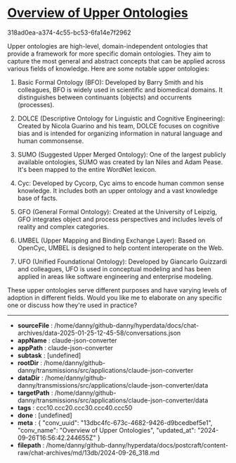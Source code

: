 # [Overview of Upper Ontologies](https://claude.ai/chat/13dbc4fc-673c-4682-9426-d9bcedbef5e1)

318ad0ea-a374-4c55-bc53-6fa14e7f2962

 Upper ontologies are high-level, domain-independent ontologies that provide a framework for more specific domain ontologies. They aim to capture the most general and abstract concepts that can be applied across various fields of knowledge. Here are some notable upper ontologies:

1. Basic Formal Ontology (BFO): 
Developed by Barry Smith and his colleagues, BFO is widely used in scientific and biomedical domains. It distinguishes between continuants (objects) and occurrents (processes).

2. DOLCE (Descriptive Ontology for Linguistic and Cognitive Engineering):
Created by Nicola Guarino and his team, DOLCE focuses on cognitive bias and is intended for organizing information in natural language and human commonsense.

3. SUMO (Suggested Upper Merged Ontology):
One of the largest publicly available ontologies, SUMO was created by Ian Niles and Adam Pease. It's been mapped to the entire WordNet lexicon.

4. Cyc:
Developed by Cycorp, Cyc aims to encode human common sense knowledge. It includes both an upper ontology and a vast knowledge base of facts.

5. GFO (General Formal Ontology):
Created at the University of Leipzig, GFO integrates object and process perspectives and includes levels of reality and complex categories.

6. UMBEL (Upper Mapping and Binding Exchange Layer):
Based on OpenCyc, UMBEL is designed to help content interoperate on the Web.

7. UFO (Unified Foundational Ontology):
Developed by Giancarlo Guizzardi and colleagues, UFO is used in conceptual modeling and has been applied in areas like software engineering and enterprise modeling.

These upper ontologies serve different purposes and have varying levels of adoption in different fields. Would you like me to elaborate on any specific one or discuss how they're used in practice?

---

* **sourceFile** : /home/danny/github-danny/hyperdata/docs/chat-archives/data-2025-01-25-12-45-58/conversations.json
* **appName** : claude-json-converter
* **appPath** : claude-json-converter
* **subtask** : [undefined]
* **rootDir** : /home/danny/github-danny/transmissions/src/applications/claude-json-converter
* **dataDir** : /home/danny/github-danny/transmissions/src/applications/claude-json-converter/data
* **targetPath** : /home/danny/github-danny/transmissions/src/applications/claude-json-converter/data
* **tags** : ccc10.ccc20.ccc30.ccc40.ccc50
* **done** : [undefined]
* **meta** : {
  "conv_uuid": "13dbc4fc-673c-4682-9426-d9bcedbef5e1",
  "conv_name": "Overview of Upper Ontologies",
  "updated_at": "2024-09-26T16:56:42.244655Z"
}
* **filepath** : /home/danny/github-danny/hyperdata/docs/postcraft/content-raw/chat-archives/md/13db/2024-09-26_318.md